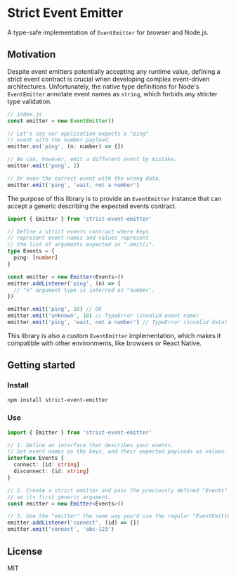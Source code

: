 # Strict Event Emitter

A type-safe implementation of `EventEmitter` for browser and Node.js.

## Motivation

Despite event emitters potentially accepting any runtime value, defining a strict event contract is crucial when developing complex event-driven architectures. Unfortunately, the native type definitions for Node's `EventEmitter` annotate event names as `string`, which forbids any stricter type validation.

```js
// index.js
const emitter = new EventEmitter()

// Let's say our application expects a "ping"
// event with the number payload.
emitter.on('ping', (n: number) => {})

// We can, however, emit a different event by mistake.
emitter.emit('pong', 1)

// Or even the correct event with the wrong data.
emitter.emit('ping', 'wait, not a number')
```

The purpose of this library is to provide an `EventEmitter` instance that can accept a generic describing the expected events contract.

```ts
import { Emitter } from 'strict-event-emitter'

// Define a strict events contract where keys
// represent event names and values represent
// the list of arguments expected in ".emit()".
type Events = {
  ping: [number]
}

const emitter = new Emitter<Events>()
emitter.addListener('ping', (n) => {
  // "n" argument type is inferred as "number'.
})

emitter.emit('ping', 10) // OK
emitter.emit('unknown', 10) // TypeError (invalid event name)
emitter.emit('ping', 'wait, not a number') // TypeError (invalid data)
```

This library is also a custom `EventEmitter` implementation, which makes it compatible with other environments, like browsers or React Native.

## Getting started

### Install

```bash
npm install strict-event-emitter
```

### Use

```ts
import { Emitter } from 'strict-event-emitter'

// 1. Define an interface that describes your events.
// Set event names as the keys, and their expected payloads as values.
interface Events {
  connect: [id: string]
  disconnect: [id: string]
}

// 2. Create a strict emitter and pass the previously defined "Events"
// as its first generic argument.
const emitter = new Emitter<Events>()

// 3. Use the "emitter" the same way you'd use the regular "EventEmitter" instance.
emitter.addListener('connect', (id) => {})
emitter.emit('connect', 'abc-123')
```

## License

MIT
